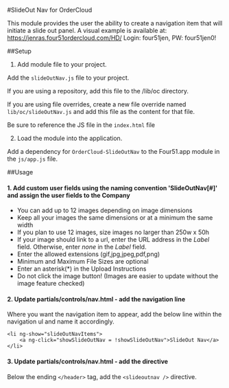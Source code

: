 #SlideOut Nav for OrderCloud

This module provides the user the ability to create a navigation item that will initiate a slide out panel.
A visual example is available at: https://jenras.four51ordercloud.com/HD/
Login: four51jen, PW: four51jen0! 

##Setup
1. Add module file to your project.

Add the `slideOutNav.js` file to your project.

If you are using a repository, add this file to the /lib/oc directory.

If you are using file overrides, create a new file override named `lib/oc/slideOutNav.js` and add this file as the content for that file.

Be sure to reference the JS file in the `index.html` file

2. Load the module into the application.

Add a dependency for `OrderCloud-SlideOutNav` to the Four51.app module in the `js/app.js` file.


##Usage
#### 1. Add custom user fields using the naming convention 'SlideOutNav[#]' and assign the user fields to the Company

* You can add up to 12 images depending on image dimensions
* Keep all your images the same dimensions or at a minimum the same width
* If you plan to use 12 images, size images no larger than 250w x 50h
* If your image should link to a url, enter the URL address in the _Label_ field. Otherwise, enter _none_ in the _Label_ field. 
* Enter the allowed extensions (gif,jpg,jpeg,pdf,png)
* Minimum and Maximum File Sizes are optional
* Enter an asterisk(*) in the Upload Instructions 
* Do not click the image button! (Images are easier to update without the image feature checked) 

#### 2. Update partials/controls/nav.html - add the navigation line 
Where you want the navigation item to appear, add the below line within the navigation ul and name it accordingly. 
```
<li ng-show="slideOutNavItems">
    <a ng-click="showSlideOutNav = !showSlideOutNav">SlideOut Nav</a>
</li>
```

#### 3. Update partials/controls/nav.html - add the directive
Below the ending `</header>` tag, add the `<slideoutnav />` directive. 
